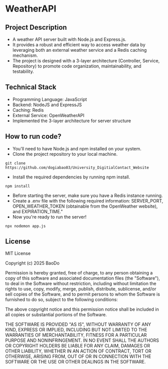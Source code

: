 # WeatherAPI

## Project Description
* A weather API server built with Node.js and Express.js.
* It provides a robust and efficient way to access weather data by leveraging both an external weather service and a Redis caching mechanism.
*  The project is designed with a 3-layer architecture (Controller, Service, Repository) to promote code organization, maintainability, and testability.

## Technical Stack

* Programming Language: JavaScript
* Backend: NodeJS and ExpressJS
* Caching: Redis
* External Service: OpenWeatherAPI
* Implemented the 3-layer architecture for server structure

## How to run code?
* You'll need to have Node.js and npm installed on your system.
* Clone the project repository to your local machine.
 ``` properties
git clone https://github.com/dogiabao03/University_DigitialContact_Website
```
* Install the required dependencies by running npm install.
``` properties
npm install
```
* Before starting the server, make sure you have a Redis instance running.
* Create a .env file with the following required information: SERVER_PORT, OPEN_WEATHER_TOKEN (obtainable from the OpenWeather website), and EXPIRATION_TIME."
* Now you're ready to run the server!
``` properties
npx nodemon app.js
```

## License
MIT License

Copyright (c) 2025 BaoDo

Permission is hereby granted, free of charge, to any person obtaining a copy
of this software and associated documentation files (the "Software"), to deal
in the Software without restriction, including without limitation the rights
to use, copy, modify, merge, publish, distribute, sublicense, and/or sell
copies of the Software, and to permit persons to whom the Software is
furnished to do so, subject to the following conditions:

The above copyright notice and this permission notice shall be included in all
copies or substantial portions of the Software.

THE SOFTWARE IS PROVIDED "AS IS", WITHOUT WARRANTY OF ANY KIND, EXPRESS OR
IMPLIED, INCLUDING BUT NOT LIMITED TO THE WARRANTIES OF MERCHANTABILITY,
FITNESS FOR A PARTICULAR PURPOSE AND NONINFRINGEMENT. IN NO EVENT SHALL THE
AUTHORS OR COPYRIGHT HOLDERS BE LIABLE FOR ANY CLAIM, DAMAGES OR OTHER
LIABILITY, WHETHER IN AN ACTION OF CONTRACT, TORT OR OTHERWISE, ARISING FROM,
OUT OF OR IN CONNECTION WITH THE SOFTWARE OR THE USE OR OTHER DEALINGS IN THE
SOFTWARE.
 

